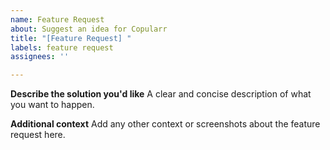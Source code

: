 ```yaml
---
name: Feature Request
about: Suggest an idea for Copularr
title: "[Feature Request] "
labels: feature request
assignees: ''

---
```


**Describe the solution you'd like**
A clear and concise description of what you want to happen.

**Additional context**
Add any other context or screenshots about the feature request here.
